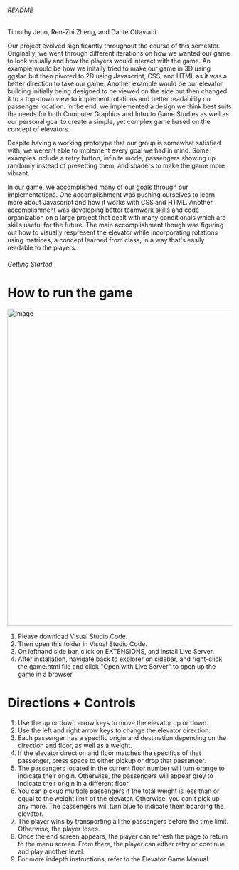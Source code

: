 ###### README

Timothy Jeon, Ren-Zhi Zheng, and Dante Ottaviani.

Our project evolved significantly throughout the course of this semester. Originally, we went through different iterations on how we wanted our game to look visually and how the players would interact with the game. An example would be how we initally tried to make our game in 3D using ggslac but then pivoted to 2D using Javascript, CSS, and HTML as it was a better direction to take our game. Another example would be our elevator building initially being designed to be viewed on the side but then changed it to a top-down view to implement rotations and better readability on passenger location. In the end, we implemented a design we think best suits the needs for both Computer Graphics and Intro to Game Studies as well as our personal goal to create a simple, yet complex game based on the concept of elevators. 

Despite having a working prototype that our group is somewhat satisfied with, we weren't able to implement every goal we had in mind. Some examples include a retry button, infinite mode, passengers showing up randomly instead of presetting them, and shaders to make the game more vibrant. 

In our game, we accomplished many of our goals through our implementations. One accomplishment was pushing ourselves to learn more about Javascript and how it works with CSS and HTML. Another accomplishment was developing better teamwork skills and code organization on a large project that dealt with many conditionals which are skills useful for the future. The main accomplishment though was figuring out how to visually respresent the elevator while incorporating rotations using matrices, a concept learned from class, in a way that's easily readable to the players. 

###### Getting Started

# How to run the game

<img width="712" alt="image" src="https://github.com/user-attachments/assets/fed27b46-ec31-4616-82a0-c54a9c396824" />

1. Please download Visual Studio Code. 
2. Then open this folder in Visual Studio Code. 
3. On lefthand side bar, click on EXTENSIONS, and install Live Server. 
4. After installation, navigate back to explorer on sidebar, and right-click the game.html file and click "Open with Live Server" to open up the game in a browser.

# Directions + Controls
1. Use the up or down arrow keys to move the elevator up or down.
2. Use the left and right arrow keys to change the elevator direction. 
3. Each passenger has a specific origin and destination depending on the direction and floor, as well as a weight. 
4. If the elevator direction and floor matches the specifics of that passenger, press space to either pickup or drop that passenger.
5. The passengers located in the current floor number will turn orange to indicate their origin. Otherwise, the 
   passengers will appear grey to indicate their origin in a different floor.
6. You can pickup multiple passengers if the total weight is less than or equal to the weight limit of the elevator. 
   Otherwise, you can't pick up any more. The passengers will turn blue to indicate them boarding the elevator.
7. The player wins by transporting all the passengers before the time limit. Otherwise, the player loses. 
8. Once the end screen appears, the player can refresh the page to return to the menu screen. 
   From there, the player can either retry or continue and play another level. 
9. For more indepth instructions, refer to the Elevator Game Manual.
